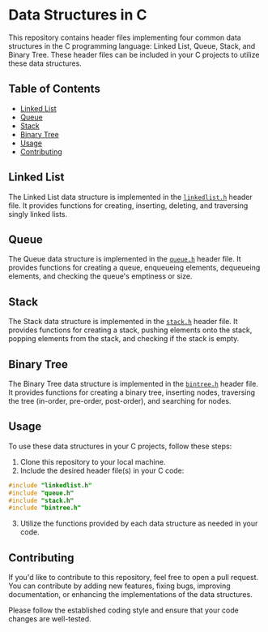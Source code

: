# Data Structures in C

This repository contains header files implementing four common data structures in the C programming language: Linked List, Queue, Stack, and Binary Tree. These header files can be included in your C projects to utilize these data structures.

## Table of Contents

- [Linked List](#linked-list)
- [Queue](#queue)
- [Stack](#stack)
- [Binary Tree](#binary-tree)
- [Usage](#usage)
- [Contributing](#contributing)

## Linked List

The Linked List data structure is implemented in the [`linkedlist.h`](linkedlist.h) header file. It provides functions for creating, inserting, deleting, and traversing singly linked lists.

## Queue

The Queue data structure is implemented in the [`queue.h`](queue.h) header file. It provides functions for creating a queue, enqueueing elements, dequeueing elements, and checking the queue's emptiness or size.

## Stack

The Stack data structure is implemented in the [`stack.h`](stack.h) header file. It provides functions for creating a stack, pushing elements onto the stack, popping elements from the stack, and checking if the stack is empty.

## Binary Tree

The Binary Tree data structure is implemented in the [`bintree.h`](bintree.h) header file. It provides functions for creating a binary tree, inserting nodes, traversing the tree (in-order, pre-order, post-order), and searching for nodes.

## Usage

To use these data structures in your C projects, follow these steps:

1. Clone this repository to your local machine.
2. Include the desired header file(s) in your C code:

```c
#include "linkedlist.h"
#include "queue.h"
#include "stack.h"
#include "bintree.h"
```

3. Utilize the functions provided by each data structure as needed in your code.

## Contributing

If you'd like to contribute to this repository, feel free to open a pull request. You can contribute by adding new features, fixing bugs, improving documentation, or enhancing the implementations of the data structures.

Please follow the established coding style and ensure that your code changes are well-tested.
